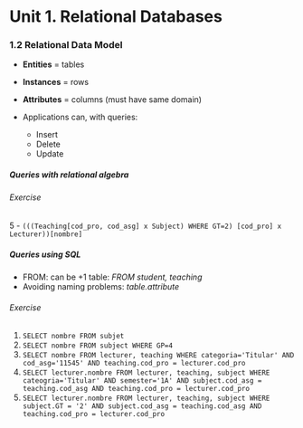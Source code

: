 # Unit 1. Relational Databases
### 1.2 Relational Data Model
+ **Entities** = tables
+ **Instances** = rows
+ **Attributes** = columns (must have same domain)

+ Applications can, with queries:
	+ Insert
	+ Delete
	+ Update


##### Queries with relational algebra
###### Exercise

5 - `(((Teaching[cod_pro, cod_asg] x Subject) WHERE GT=2) [cod_pro] x Lecturer))[nombre]`

##### Queries using SQL

+ FROM: can be +1 table: *FROM student, teaching*
+ Avoiding naming problems: *table.attribute*

###### Exercise
1. `SELECT nombre FROM subjet`
2. `SELECT nombre FROM subject WHERE GP=4`
3. `SELECT nombre FROM lecturer, teaching WHERE categoria='Titular' AND cod_asg='11545' AND teaching.cod_pro = lecturer.cod_pro`
4. `SELECT lecturer.nombre FROM lecturer, teaching, subject WHERE cateogria='Titular' AND semester='1A' AND subject.cod_asg = teaching.cod_asg AND teaching.cod_pro = lecturer.cod_pro `
5. `SELECT lecturer.nombre FROM lecturer, teaching, subject WHERE subject.GT = '2' AND subject.cod_asg = teaching.cod_asg AND teaching.cod_pro = lecturer.cod_pro`
  


 


